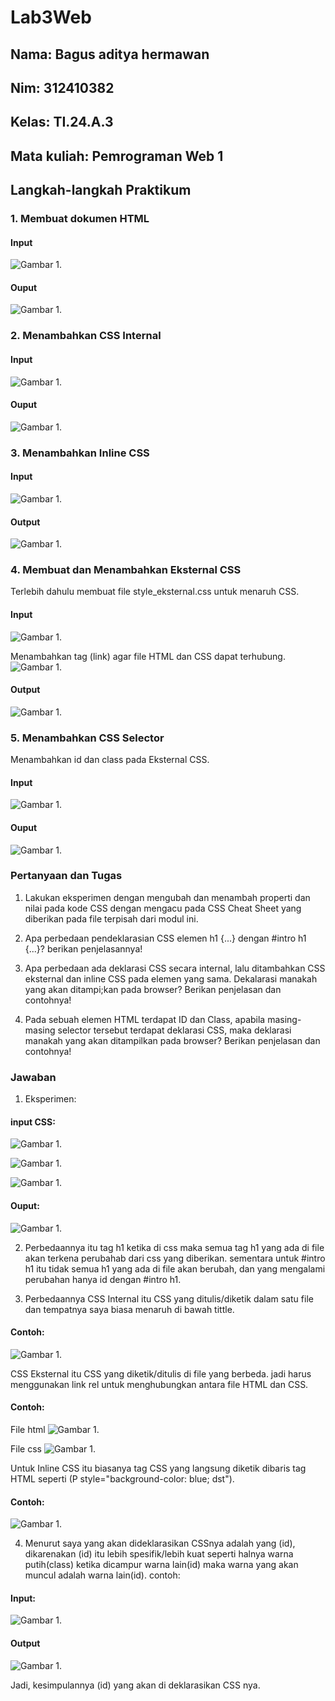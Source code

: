 # Lab3Web

## Nama: Bagus aditya hermawan
## Nim: 312410382
## Kelas: TI.24.A.3
## Mata kuliah: Pemrograman Web 1

## Langkah-langkah Praktikum

### 1. Membuat dokumen HTML

#### Input
![Gambar 1](screenshot/slor7.png).


#### Ouput
![Gambar 1](screenshot/slor8.png).


### 2. Menambahkan CSS Internal

#### Input
![Gambar 1](screenshot/slor9.png).

#### Ouput
![Gambar 1](screenshot/slor10.png).


### 3. Menambahkan Inline CSS

#### Input
![Gambar 1](screenshot/slor11.png).

#### Output
![Gambar 1](screenshot/slor12.png).


### 4. Membuat dan Menambahkan Eksternal CSS
Terlebih dahulu membuat file style_eksternal.css untuk menaruh CSS.

#### Input
![Gambar 1](screenshot/slor13.png).

Menambahkan tag (link) agar file HTML dan CSS dapat terhubung.
![Gambar 1](screenshot/slor14.png).

#### Output
![Gambar 1](screenshot/slor15.png).


### 5. Menambahkan CSS Selector

Menambahkan id dan class pada Eksternal CSS.
#### Input
![Gambar 1](screenshot/slor16.png).

#### Ouput
![Gambar 1](screenshot/slor17.png).






### Pertanyaan dan Tugas
1. Lakukan eksperimen dengan mengubah dan menambah properti dan nilai pada kode CSS dengan mengacu pada CSS Cheat Sheet yang diberikan pada file terpisah dari modul ini.

2. Apa perbedaan pendeklarasian CSS elemen h1 {...} dengan #intro h1 {...}? berikan penjelasannya!

3. Apa perbedaan ada deklarasi CSS secara internal, lalu ditambahkan CSS eksternal dan inline CSS pada elemen yang sama. Dekalarasi manakah yang akan ditampi;kan pada browser? Berikan penjelasan dan contohnya!

4. Pada sebuah elemen HTML terdapat ID dan Class, apabila masing-masing selector tersebut terdapat deklarasi CSS, maka deklarasi manakah yang akan ditampilkan pada browser? Berikan penjelasan dan contohnya! <p id="paragraf-1" class="text-paragraf">

### Jawaban

1. Eksperimen:
#### input CSS:
![Gambar 1](screenshot/slor18.png).

![Gambar 1](screenshot/slor19.png).

![Gambar 1](screenshot/slor20.png).

#### Ouput:
![Gambar 1](screenshot/slor21.png).

2. Perbedaannya itu tag h1 ketika di css maka semua tag h1 yang ada di file akan terkena perubahab dari css yang diberikan. sementara untuk #intro h1 itu tidak semua h1 yang ada di file akan berubah, dan yang mengalami perubahan hanya id dengan #intro h1.

3. Perbedaannya CSS Internal itu CSS yang ditulis/diketik dalam satu file dan tempatnya saya biasa menaruh di bawah tittle.
#### Contoh:
![Gambar 1](screenshot/slor3.png).

CSS Eksternal itu CSS yang diketik/ditulis di file yang berbeda. jadi harus menggunakan link rel untuk menghubungkan antara file HTML dan CSS. 
#### Contoh:
File html
![Gambar 1](screenshot/slor1.png).

File css
![Gambar 1](screenshot/slor2.png).

Untuk Inline CSS itu biasanya tag CSS yang langsung diketik dibaris tag HTML seperti (P style="background-color: blue; dst").
#### Contoh:
![Gambar 1](screenshot/slor4.png).

4. Menurut saya yang akan dideklarasikan CSSnya adalah yang (id), dikarenakan (id) itu lebih spesifik/lebih kuat seperti halnya warna putih(class) ketika dicampur warna lain(id) maka warna yang akan muncul adalah warna lain(id).
contoh:
#### Input:
![Gambar 1](screenshot/slor5.png).

#### Output

![Gambar 1](screenshot/slor6.png).

Jadi, kesimpulannya (id) yang akan di deklarasikan CSS nya.
